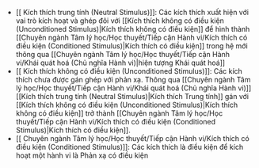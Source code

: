+ [[ Kích thích trung tính (Neutral Stimulus)]]: Các kích thích xuất hiện với vai trò kích hoạt và ghép đôi với [[Kích thích không có điều kiện (Unconditioned Stimulus)|Kích thích không có điều kiện]] để hình thành [[Chuyên ngành Tâm lý học/Học thuyết/Tiếp cận Hành vi/Kích thích có điều kiện (Conditioned Stimulus)|Kích thích có điều kiện]] trong hệ mới thông qua [[Chuyên ngành Tâm lý học/Học thuyết/Tiếp cận Hành vi/Khái quát hoá (Chủ nghĩa Hành vi)|hiện tượng Khái quát hoá]]
+ [[ Kích thích không có điều kiện (Unconditioned Stimulus)]]: Các kích thích chưa được gán ghép với phản xạ. Thông qua [[Chuyên ngành Tâm lý học/Học thuyết/Tiếp cận Hành vi/Khái quát hoá (Chủ nghĩa Hành vi)]] [[Kích thích trung tính (Neutral Stimulus)|Kích thích Trung tính]] gán với [[Kích thích không có điều kiện (Unconditioned Stimulus)|Kích thích không có điều kiện]] trở thành [[Chuyên ngành Tâm lý học/Học thuyết/Tiếp cận Hành vi/Kích thích có điều kiện (Conditioned Stimulus)|Kích thích có điều kiện]].
+ [[ Chuyên ngành Tâm lý học/Học thuyết/Tiếp cận Hành vi/Kích thích có điều kiện (Conditioned Stimulus)]]: Các kích thích là điều kiện để kích hoạt một hành vi là Phản xạ có điều kiện